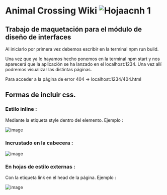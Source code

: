 # Animal Crossing Wiki ![Hojaacnh 1](https://user-images.githubusercontent.com/92334866/206874302-cefc3bfc-c3e3-4db1-81e3-c9e4687c8ce7.png)

## Trabajo de maquetación para el módulo de diseño de interfaces 
Al iniciarlo por primera vez debemos escribir en la terminal npm run build.

Una vez que ya lo hayamos hecho ponemos en la terminal npm start y nos aparecerá que la aplicación se ha lanzado en el localhost:1234.
Una vez allí podremos visualizar las distintas páginas.

Para acceder a la página de error 404 -> localhost:1234/404.html

## Formas de incluir css.
### Estilo inline :
Mediante la etiqueta style dentro del elemento. Ejemplo :

![image](https://user-images.githubusercontent.com/92334866/206875828-56c1ab7a-ffcb-4c48-aaa9-0e35a015a73c.png)

### Incrustado en la cabecera :

![image](https://user-images.githubusercontent.com/92334866/206875862-16b4a2c2-071c-4920-aef8-abdfbce2ed4f.png)

### En hojas de estilo externas :
Con la etiqueta link en el head de la página. Ejemplo : 

![image](https://user-images.githubusercontent.com/92334866/206876251-fc1ac5cc-6636-4bc0-a9c8-926b506b794c.png)

















